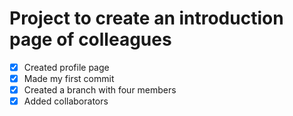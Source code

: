 # Project to create an introduction page of colleagues
- [x] Created profile page
- [x] Made my first commit
- [x] Created a branch with four members
- [x] Added collaborators

